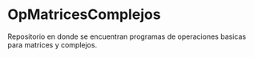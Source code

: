 # OpMatricesComplejos
Repositorio en donde se encuentran programas de operaciones basicas para matrices y complejos.
